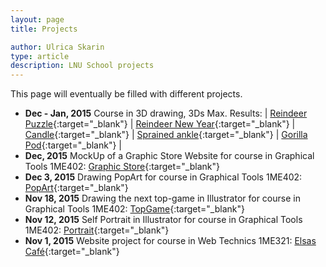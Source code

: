 ```yaml
---
layout: page
title: Projects

author: Ulrica Skarin
type: article
description: LNU School projects 
---
```


This page will eventually be filled with different projects.

- **Dec - Jan, 2015** Course in 3D drawing, 3Ds Max. Results:
| [Reindeer Puzzle](http://ulricaskarin.com/puzzle.php){:target="_blank"} | [Reindeer New Year](http://ulricaskarin.com/reindeers.php){:target="_blank"} | 
[Candle](http://ulricaskarin.com/candle.php){:target="_blank"} | [Sprained ankle](http://ulricaskarin.com/ankle.php){:target="_blank"} | 
[Gorilla Pod](http://ulricaskarin.com/gorilla_pod.php){:target="_blank"} |
- **Dec, 2015** MockUp of a Graphic Store Website for course in Graphical Tools 1ME402: [Graphic Store](http://ulricaskarin.com/graphic_store.php){:target="_blank"}
- **Dec 3, 2015** Drawing PopArt for course in Graphical Tools 1ME402: [PopArt](http://ulricaskarin.com/pop_art.php){:target="_blank"}
- **Nov 18, 2015** Drawing the next top-game in Illustrator for course in Graphical Tools 1ME402: [TopGame](http://ulricaskarin.com/top_game.php){:target="_blank"}
- **Nov 12, 2015** Self Portrait in Illustrator for course in Graphical Tools 1ME402: [Portrait](http://ulricaskarin.com/self_portrait.php){:target="_blank"}
- **Nov 1, 2015** Website project for course in Web Technics 1ME321: [Elsas Café](http://ulricaskarin.com/u3/index.html){:target="_blank"}
